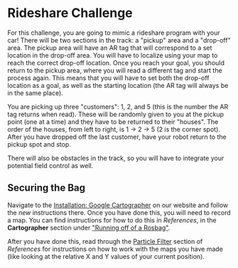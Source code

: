 # Rideshare Challenge

For this challenge, you are going to mimic a rideshare program with your car! There will be two sections in the track: a "pickup" area and a "drop-off" area. The pickup area will have an AR tag that will correspond to a set location in the drop-off area. You will have to localize using your map to reach the correct drop-off location. Once you reach your goal, you should return to the pickup area, where you will read a different tag and start the process again. This means that you will have to set both the drop-off location as a goal, as well as the starting location (the AR tag will always be in the same place).

You are picking up three "customers": 1, 2, and 5 (this is the number the AR tag returns when read). These will be randomly given to you at the pickup point (one at a time) and they have to be returned to their "houses". The order of the houses, from left to right, is 1 -> 2 -> 5 (2 is the corner spot). After you have dropped off the last customer, have your robot return to the pickup spot and stop.

There will also be obstacles in the track, so you will have to integrate your potential field control as well.

## Securing the Bag
Navigate to the [Installation: Google Cartographer](http://bwsi-racecar.com/maps/cartographer/cartographer_installation/) on our website and follow the *new* instructions there. Once you have done this, you will need to record a map. You can find instructions for how to do this in *References*, in the **Cartographer** section under ["Running off of a Rosbag"](http://bwsi-racecar.com/maps/cartographer/cartographer_usage/).

After you have done this, read through the [Particle Filter](http://bwsi-racecar.com/maps/localization/particle_filter_usage/) section of *References* for instructions on how to work with the maps you have made (like looking at the relative X and Y values of your current position).
